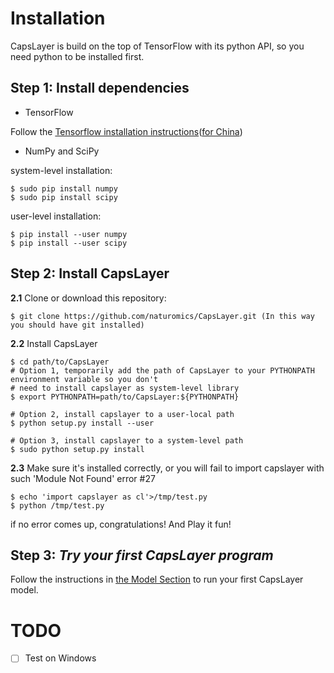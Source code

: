 # Installation
CapsLayer is build on the top of TensorFlow with its python API, so you need python to be installed first. 

## Step 1: Install dependencies
- TensorFlow 

Follow the [Tensorflow installation instructions](https://www.tensorflow.org/install)([for China](https://tensorflow.google.cn/install/))

- NumPy and SciPy

system-level installation:

```
$ sudo pip install numpy
$ sudo pip install scipy
```

  user-level installation:

```
$ pip install --user numpy
$ pip install --user scipy
```

## Step 2: Install CapsLayer
**2.1** Clone or download this repository:
```
$ git clone https://github.com/naturomics/CapsLayer.git (In this way you should have git installed)
```

**2.2** Install CapsLayer
```
$ cd path/to/CapsLayer
# Option 1, temporarily add the path of CapsLayer to your PYTHONPATH environment variable so you don't
# need to install capslayer as system-level library
$ export PYTHONPATH=path/to/CapsLayer:${PYTHONPATH}

# Option 2, install capslayer to a user-local path
$ python setup.py install --user

# Option 3, install capslayer to a system-level path
$ sudo python setup.py install
```

**2.3** Make sure it's installed correctly, or you will fail to import capslayer with such 'Module Not Found' error #27
```
$ echo 'import capslayer as cl'>/tmp/test.py
$ python /tmp/test.py
```
if no error comes up, congratulations! And Play it fun!


## Step 3: *Try your first CapsLayer program*

Follow the instructions in [the Model Section](https://github.com/naturomics/CapsLayer/tree/master/models) to run your first CapsLayer model.


# TODO

- [ ] Test on Windows
